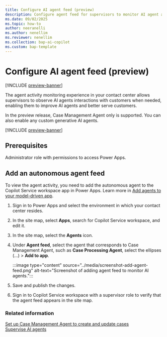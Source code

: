 ```yaml
---
title: Configure AI agent feed (preview)
description: Configure agent feed for supervisors to monitor AI agent activities in Dynamics 365 Customer Service and Dynamics 365 Contact Center.
ms.date: 09/02/2025
ms.topic: how-to
author: neeranelli
ms.author: nenellim
ms.reviewer: nenellim
ms.collection: bap-ai-copilot
ms.custom: bap-template
---
```


# Configure AI agent feed (preview)

[!INCLUDE [preview-banner](~/../shared-content/shared/preview-includes/preview-banner.md)]

The agent activity monitoring experience in your contact center allows supervisors to observe AI agents interactions with customers when needed, enabling them to improve AI agents and better serve customers.

In the preview release, Case Management Agent only is supported. You can also enable any custom generative AI agents.

[!INCLUDE [preview-banner](../../../shared-content/shared/preview-includes/production-ready-preview-dynamics365.md)]

## Prerequisites

Administrator role with permissions to access Power Apps.

## Add an autonomous agent feed

To view the agent activity, you need to add the autonomous agent to the Copilot Service workspace app in Power Apps. Learn more in [Add agents to your model-driven app](/power-apps/maker/model-driven-apps/add-agents-to-app).

1. Sign in to Power Apps and select the  environment in which your contact center resides.

1. In the site map, select **Apps**, search for Copilot Service workspace, and edit it.
1. In the site map, select the **Agents** icon.
1. Under **Agent feed**, select the agent that corresponds to Case Management Agent, such as **Case Processing Agent**, select the ellipses (...) > **Add to app**.

   :::image type="content" source="../media/screenshot-add-agent-feed.png" alt-text="Screenshot of adding agent feed to monitor AI agents.":::

1. Save and publish the changes.
1. Sign in to Copilot Service workspace with a supervisor role to verify that the agent feed appears in the site map.

### Related information

[Set up Case Management Agent to create and update cases](set-up-autonomous-case-agents.md)  
[Supervise AI agents](../use/supervise-ai-agents.md)  
